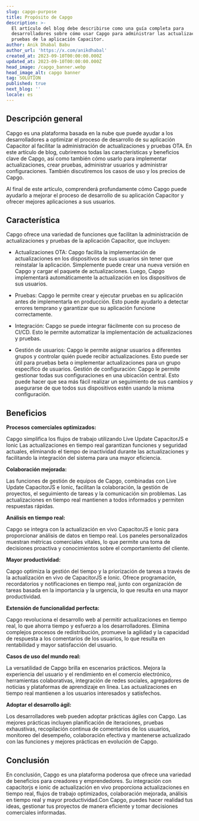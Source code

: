 ```yaml
---
slug: capgo-purpose
title: Propósito de Capgo
description: >-
  El artículo del blog debe describirse como una guía completa para
  desarrolladores sobre cómo usar Capgo para administrar las actualizaciones y
  pruebas de la aplicación Capacitor.
author: Anik Dhabal Babu
author_url: 'https://x.com/anikdhabal'
created_at: 2023-09-10T00:00:00.000Z
updated_at: 2023-09-10T00:00:00.000Z
head_image: /capgo_banner.webp
head_image_alt: capgo banner
tag: SOLUTION
published: true
next_blog: ''
locale: es
---
```


## Descripción general

Capgo es una plataforma basada en la nube que puede ayudar a los desarrolladores a optimizar el proceso de desarrollo de su aplicación Capacitor al facilitar la administración de actualizaciones y pruebas OTA. En este artículo de blog, cubriremos todas las características y beneficios clave de Capgo, así como también cómo usarlo para implementar actualizaciones, crear pruebas, administrar usuarios y administrar configuraciones. También discutiremos los casos de uso y los precios de Capgo.

Al final de este artículo, comprenderá profundamente cómo Capgo puede ayudarlo a mejorar el proceso de desarrollo de su aplicación Capacitor y ofrecer mejores aplicaciones a sus usuarios.

## Característica

Capgo ofrece una variedad de funciones que facilitan la administración de actualizaciones y pruebas de la aplicación Capacitor, que incluyen:

* Actualizaciones OTA: Capgo facilita la implementación de actualizaciones en los dispositivos de sus usuarios sin tener que reinstalar la aplicación. Simplemente puede crear una nueva versión en Capgo y cargar el paquete de actualizaciones. Luego, Capgo implementará automáticamente la actualización en los dispositivos de sus usuarios.

* Pruebas: Capgo le permite crear y ejecutar pruebas en su aplicación antes de implementarla en producción. Esto puede ayudarlo a detectar errores temprano y garantizar que su aplicación funcione correctamente.

* Integración: Capgo se puede integrar fácilmente con su proceso de CI/CD. Esto le permite automatizar la implementación de actualizaciones y pruebas.

* Gestión de usuarios: Capgo le permite asignar usuarios a diferentes grupos y controlar quién puede recibir actualizaciones. Esto puede ser útil para pruebas beta o implementar actualizaciones para un grupo específico de usuarios.
Gestión de configuración: Capgo le permite gestionar todas sus configuraciones en una ubicación central. Esto puede hacer que sea más fácil realizar un seguimiento de sus cambios y asegurarse de que todos sus dispositivos estén usando la misma configuración.

## Beneficios

**Procesos comerciales optimizados:** 

Capgo simplifica los flujos de trabajo utilizando Live Update CapacitorJS e Ionic Las actualizaciones en tiempo real garantizan funciones y seguridad actuales, eliminando el tiempo de inactividad durante las actualizaciones y facilitando la integración del sistema para una mayor eficiencia.

**Colaboración mejorada:** 

Las funciones de gestión de equipos de Capgo, combinadas con Live Update CapacitorJS e Ionic, facilitan la colaboración, la gestión de proyectos, el seguimiento de tareas y la comunicación sin problemas. Las actualizaciones en tiempo real mantienen a todos informados y permiten respuestas rápidas.

**Análisis en tiempo real:** 

Capgo se integra con la actualización en vivo CapacitorJS e Ionic para proporcionar análisis de datos en tiempo real. Los paneles personalizados muestran métricas comerciales vitales, lo que permite una toma de decisiones proactiva y conocimientos sobre el comportamiento del cliente.

**Mayor productividad:**

 Capgo optimiza la gestión del tiempo y la priorización de tareas a través de la actualización en vivo de CapacitorJS e Ionic. Ofrece programación, recordatorios y notificaciones en tiempo real, junto con organización de tareas basada en la importancia y la urgencia, lo que resulta en una mayor productividad.

 **Extensión de funcionalidad perfecta:** 
 
 Capgo revoluciona el desarrollo web al permitir actualizaciones en tiempo real, lo que ahorra tiempo y esfuerzo a los desarrolladores. Elimina complejos procesos de redistribución, promueve la agilidad y la capacidad de respuesta a los comentarios de los usuarios, lo que resulta en rentabilidad y mayor satisfacción del usuario.

 **Casos de uso del mundo real:**
 
  La versatilidad de Capgo brilla en escenarios prácticos. Mejora la experiencia del usuario y el rendimiento en el comercio electrónico, herramientas colaborativas, integración de redes sociales, agregadores de noticias y plataformas de aprendizaje en línea. Las actualizaciones en tiempo real mantienen a los usuarios interesados ​​y satisfechos.

  **Adoptar el desarrollo ágil:** 
  
  Los desarrolladores web pueden adoptar prácticas ágiles con Capgo. Las mejores prácticas incluyen planificación de iteraciones, pruebas exhaustivas, recopilación continua de comentarios de los usuarios, monitoreo del desempeño, colaboración efectiva y mantenerse actualizado con las funciones y mejores prácticas en evolución de Capgo.

## Conclusión

En conclusión, Capgo es una plataforma poderosa que ofrece una variedad de beneficios para creadores y emprendedores. Su integración con capacitorjs e ionic de actualización en vivo proporciona actualizaciones en tiempo real, flujos de trabajo optimizados, colaboración mejorada, análisis en tiempo real y mayor productividad.Con Capgo, puedes hacer realidad tus ideas, gestionar tus proyectos de manera eficiente y tomar decisiones comerciales informadas.
